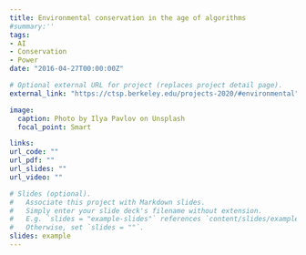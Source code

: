 ```yaml
---
title: Environmental conservation in the age of algorithms
#summary:'' 
tags:
- AI
- Conservation
- Power
date: "2016-04-27T00:00:00Z"

# Optional external URL for project (replaces project detail page).
external_link: "https://ctsp.berkeley.edu/projects-2020/#environmental"

image:
  caption: Photo by Ilya Pavlov on Unsplash
  focal_point: Smart

links:
url_code: ""
url_pdf: ""
url_slides: ""
url_video: ""

# Slides (optional).
#   Associate this project with Markdown slides.
#   Simply enter your slide deck's filename without extension.
#   E.g. `slides = "example-slides"` references `content/slides/example-slides.md`.
#   Otherwise, set `slides = ""`.
slides: example
---
```


